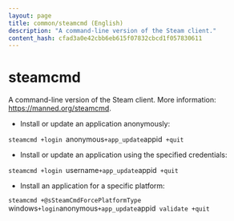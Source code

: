 ```yaml
---
layout: page
title: common/steamcmd (English)
description: "A command-line version of the Steam client."
content_hash: cfad3a0e42cbb6eb615f07832cbcd1f057830611
---
```

# steamcmd

A command-line version of the Steam client.
More information: <https://manned.org/steamcmd>.

- Install or update an application anonymously:

`steamcmd +login `<span class="tldr-var badge badge-pill bg-dark-lm bg-white-dm text-white-lm text-dark-dm font-weight-bold">anonymous</span>` +app_update `<span class="tldr-var badge badge-pill bg-dark-lm bg-white-dm text-white-lm text-dark-dm font-weight-bold">appid</span>` +quit`

- Install or update an application using the specified credentials:

`steamcmd +login `<span class="tldr-var badge badge-pill bg-dark-lm bg-white-dm text-white-lm text-dark-dm font-weight-bold">username</span>` +app_update `<span class="tldr-var badge badge-pill bg-dark-lm bg-white-dm text-white-lm text-dark-dm font-weight-bold">appid</span>` +quit`

- Install an application for a specific platform:

`steamcmd +@sSteamCmdForcePlatformType `<span class="tldr-var badge badge-pill bg-dark-lm bg-white-dm text-white-lm text-dark-dm font-weight-bold">windows</span>` +login `<span class="tldr-var badge badge-pill bg-dark-lm bg-white-dm text-white-lm text-dark-dm font-weight-bold">anonymous</span>` +app_update `<span class="tldr-var badge badge-pill bg-dark-lm bg-white-dm text-white-lm text-dark-dm font-weight-bold">appid</span>` validate +quit`
